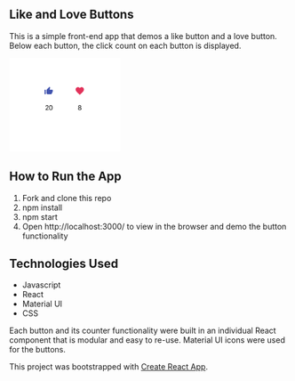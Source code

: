 

## Like and Love Buttons

This is a simple front-end app that demos a like button and a love button. Below each button, the click count on each button is displayed.

<p align="left">
<img src="public/main-view.png"
     alt="Main View"
     width="200px" height="auto" />
</p>

## How to Run the App
1. Fork and clone this repo
2. npm install
3. npm start
4. Open http://localhost:3000/ to view in the browser and demo the button functionality

## Technologies Used
- Javascript
- React
- Material UI
- CSS

Each button and its counter functionality were built in an individual React component that is modular and easy to re-use. Material UI icons were used for the buttons.

This project was bootstrapped with [Create React App](https://github.com/facebook/create-react-app).
